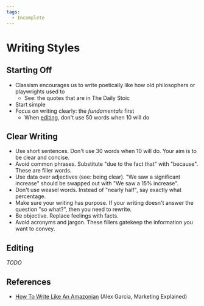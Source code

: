 ```yaml
---
tags:
  - Incomplete
---
```

# Writing Styles

## Starting Off

- Classism encourages us to write poetically like how old philosophers or playwrights used to
  - See: the quotes that are in The Daily Stoic
- Start simple
- Focus on writing clearly: the _fundamentals_ first
  - When [editing](#Editing), don't use 50 words when 10 will do

## Clear Writing

- Use short sentences. Don't use 30 words when 10 will do. Your aim is to be
  clear and concise.
- Avoid common phrases. Substitute "due to the fact that" with "because". These
  are filler words.
- Use data over adjectives (see: being clear). "We saw a significant increase"
  should be swapped out with "We saw a 15% increase".
- Don't use weasel words. Instead of "nearly half", say exactly what percentage.
- Make sure your writing has purpose. If your writing doesn't answer the
  question "so what?", then you need to rewrite.
- Be objective. Replace feelings with facts.
- Avoid acronyms and jargon. These fillers gatekeep the information you want to
  convey.

## Editing

_TODO_
  
## References

- [How To Write Like An Amazonian](https://preview.mailerlite.com/o7j1g2p9d0)
  (Alex Garcia, Marketing Explained)
